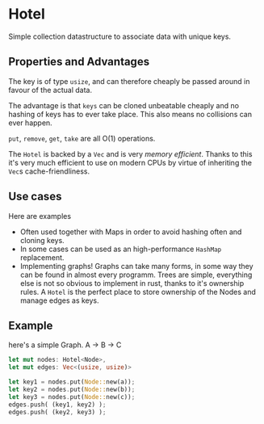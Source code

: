 # Hotel

Simple collection datastructure to associate data with unique keys.

## Properties and Advantages
The key is of type `usize`, and can therefore cheaply be passed around in favour of the actual data.

The advantage is that `keys` can be cloned unbeatable cheaply and no hashing of keys has to ever take place. This also means no collisions can ever happen.

`put`, `remove`, `get`, `take` are all O(1) operations.

The `Hotel` is backed by a `Vec` and is very _memory efficient_. Thanks to this it's very much efficient to use on modern CPUs by virtue of inheriting the `Vec`s cache-friendliness.


## Use cases
Here are examples

- Often used together with Maps in order to avoid hashing often and cloning keys.
- In some cases can be used as an high-performance `HashMap` replacement.
- Implementing graphs! Graphs can take many forms, in some way they can be found in almost every programm. Trees are simple, everything else is not so obvious to implement in rust, thanks to it's ownership rules. A `Hotel` is the perfect place to store ownership of the Nodes and manage edges as keys.

## Example

here's a simple Graph.
    A -> B -> C
```rust
let mut nodes: Hotel<Node>,
let mut edges: Vec<(usize, usize)>

let key1 = nodes.put(Node::new(a));
let key2 = nodes.put(Node::new(b));
let key3 = nodes.put(Node::new(c));
edges.push( (key1, key2) );
edges.push( (key2, key3) );
```
